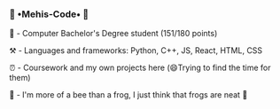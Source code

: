 ### 🌌 &#x2022;Mehis-Code&#x2022; 🌌

📖 - Computer Bachelor's Degree student (151/180 points)

⚒️ - Languages and frameworks: Python, C++, JS, React, HTML, CSS

⏰ - Coursework and my own projects here (😄Trying to find the time for them)

🐝 - I'm more of a bee than a frog, I just think that frogs are neat 🐸

